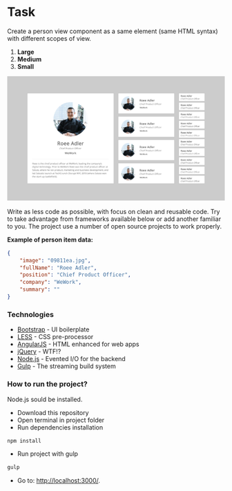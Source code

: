 Task
===
Create a person view component as a same element (same HTML syntax) with different scopes of view.

1. **Large**
2. **Medium**
3. **Small**

![Person view component](/design-spec.fw.png "Spec")

Write as less code as possible, with focus on clean and reusable code. Try to take advantage from frameworks available below or add another familiar to you.
The project use a number of open source projects to work properly.

**Example of person item data:**
```json
{
    "image": "09811ea.jpg",
    "fullName": "Roee Adler",
    "position": "Chief Product Officer",
    "company": "WeWork",
    "summary": ""
}
```

### Technologies

* [Bootstrap] - UI boilerplate
* [LESS] - CSS pre-processor
* [AngularJS] - HTML enhanced for web apps
* [jQuery] - WTF!?
* [Node.js] - Evented I/O for the backend
* [Gulp] - The streaming build system

### How to run the project?

Node.js sould be installed.

- Download this repository
- Open terminal in project folder
- Run dependencies installation
```sh
npm install
```

- Run project with gulp
```sh
gulp
```

- Go to: [http://localhost:3000/](http://localhost:3000/).


[Bootstrap]:http://getbootstrap.com/
[LESS]:http://lesscss.org/
[AngularJS]:http://angularjs.org
[jQuery]:http://jquery.com/
[Node.js]:http://nodejs.org
[Gulp]:http://gulpjs.com
